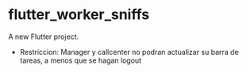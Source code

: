# flutter_worker_sniffs

A new Flutter project.
- Restriccion: Manager y callcenter no podran actualizar su barra de tareas, a menos que se hagan logout